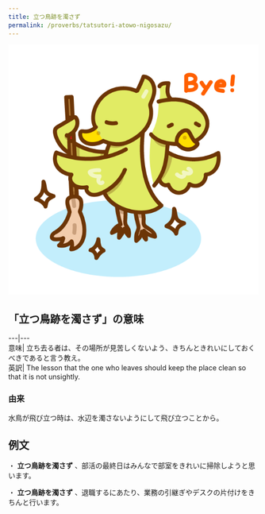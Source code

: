```yaml
---
title: 立つ鳥跡を濁さず
permalink: /proverbs/tatsutori-atowo-nigosazu/
---
```


![](/assets/images/proverbs/tatsutoriatowonigosazu.png)

## 「立つ鳥跡を濁さず」の意味

---|---  
意味| 立ち去る者は、その場所が見苦しくないよう、きちんときれいにしておくべきであると言う教え。  
英訳| The lesson that the one who leaves should keep the place clean so that it
is not unsightly.  
  
### 由来

水鳥が飛び立つ時は、水辺を濁さないようにして飛び立つことから。

## 例文

・ **立つ鳥跡を濁さず** 、部活の最終日はみんなで部室をきれいに掃除しようと思います。

・ **立つ鳥跡を濁さず** 、退職するにあたり、業務の引継ぎやデスクの片付けをきちんと行います。
